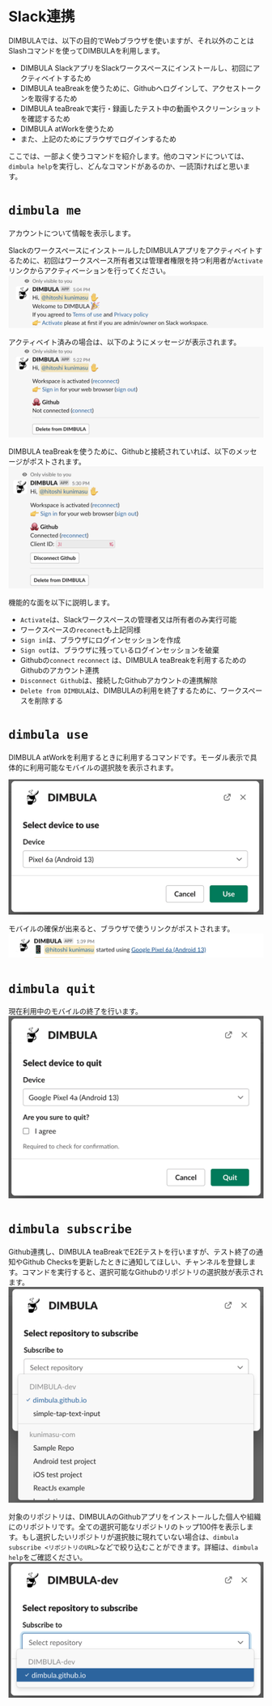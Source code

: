 # Slack連携
DIMBULAでは、以下の目的でWebブラウザを使いますが、それ以外のことはSlashコマンドを使ってDIMBULAを利用します。

* DIMBULA SlackアプリをSlackワークスペースにインストールし、初回にアクティベイトするため
* DIMBULA teaBreakを使うために、Githubへログインして、アクセストークンを取得するため
* DIMBULA teaBreakで実行・録画したテスト中の動画やスクリーンショットを確認するため
* DIMBULA atWorkを使うため
* また、上記のためにブラウザでログインするため

ここでは、一部よく使うコマンドを紹介します。他のコマンドについては、`dimbula help`を実行し、どんなコマンドがあるのか、一読頂ければと思います。

# `dimbula me`
アカウントについて情報を表示します。

SlackのワークスペースにインストールしたDIMBULAアプリをアクティベイトするために、初回はワークスペース所有者又は管理者権限を持つ利用者が`Activate`リンクからアクティベーションを行ってください。
![img.png](../../../assets/image/welcome_dimbula.png)

アクティベイト済みの場合は、以下のようにメッセージが表示されます。
![img.png](../../../assets/image/dimbula_me_not_github.png)

DIMBULA teaBreakを使うために、Githubと接続されていれば、以下のメッセージがポストされます。
![img.png](../../../assets/image/dimbula_me_github.png)

機能的な面を以下に説明します。
* `Activate`は、Slackワークスペースの管理者又は所有者のみ実行可能
* ワークスペースの`reconect`も上記同様
* `Sign in`は、ブラウザにログインセッションを作成
* `Sign out`は、ブラウザに残っているログインセッションを破棄
* Githubの`connect` `reconnect` は、DIMBULA teaBreakを利用するためのGithubのアカウント連携
* `Disconnect Github`は、接続したGithubアカウントの連携解除
* `Delete from DIMBULA`は、DIMBULAの利用を終了するために、ワークスペースを削除する

# `dimbula use`
DIMBULA atWorkを利用するときに利用するコマンドです。モーダル表示で具体的に利用可能なモバイルの選択肢を表示されます。

![img.png](../../../assets/image/dimbula_use_modal.png)

モバイルの確保が出来ると、ブラウザで使うリンクがポストされます。
![img.png](../../../assets/image/dimbula_use_mobile.png)

# `dimbula quit`
現在利用中のモバイルの終了を行います。
![img.png](../../../assets/image/dimbula_quit_modal.png)

# `dimbula subscribe`
Github連携し、DIMBULA teaBreakでE2Eテストを行いますが、テスト終了の通知やGithub Checksを更新したときに通知してほしい、チャンネルを登録します。コマンドを実行すると、選択可能なGithubのリポジトリの選択肢が表示されます。
![img.png](../../../assets/image/dimbula_subscribe_modal.png)

対象のリポジトリは、DIMBULAのGithubアプリをインストールした個人や組織にのリポジトリです。全ての選択可能なリポジトリのトップ100件を表示します。もし選択したいリポジトリが選択肢に現れていない場合は、`dimbula subscribe <リポジトリのURL>`などで絞り込むことができます。詳細は、`dimbula help`をご確認ください。
![img.png](../../../assets/image/dimbula_subscribe_modal2.png)
